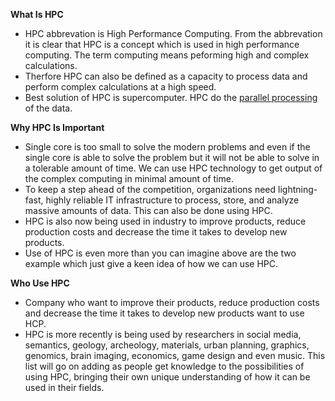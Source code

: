 **What Is HPC**
  <pr>
- HPC abbrevation is High Performance Computing. From the abbrevation it is clear that HPC is a concept which is used in high performance computing.       The term computing means peforming high and complex calculations.
- Therfore HPC can also be defined as a capacity to process data and perform complex calculations at a high speed.
- Best solution of HPC is supercomputer. HPC do the [parallel processing](https://searchdatacenter.techtarget.com/definition/parallel-processing) of the   data.</pr>

**Why HPC Is Important**
<pr>
- Single core is too small to solve the modern problems and even if the single core is able to solve the problem but it will not be able to solve in a 
  tolerable amount of time. We can use HPC technology to get output of the complex computing in minimal amount of time.
- To keep a step ahead of the competition, organizations need lightning-fast, highly reliable IT infrastructure to process, store, and analyze massive     amounts of data. This can also be done using HPC.
- HPC is also now being used in industry to improve products, reduce production costs and decrease the time it takes to develop new products.
- Use of HPC is even more than you can imagine above are the two example which just give a keen idea of how we can use HPC. </pr>

**Who Use HPC**
<pr>
- Company who want to improve their products, reduce production costs and decrease the time it takes to develop new products want to use HCP.
- HPC is more recently is being used by researchers in social media, semantics, geology, archeology, materials, urban planning, graphics, genomics,       brain imaging, economics, game design and even music. This list will go on adding as people get knowledge to the possibilities of using HPC, bringing   their own unique understanding of how it can be used in their fields.
  


  
